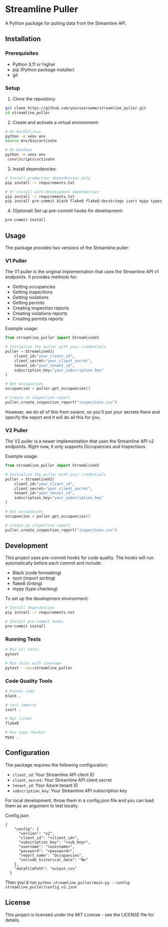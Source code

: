 # Streamline Puller

A Python package for pulling data from the Streamline API.

## Installation

### Prerequisites
- Python 3.11 or higher
- pip (Python package installer)
- git

### Setup

1. Clone the repository:
```bash
git clone https://github.com/yourusername/streamline_puller.git
cd streamline_puller
```

2. Create and activate a virtual environment:
```bash
# On macOS/Linux
python -m venv env
source env/bin/activate

# On Windows
python -m venv env
.\env\Scripts\activate
```

3. Install dependencies:
```bash
# Install production dependencies only
pip install -r requirements.txt

# Or install with development dependencies
pip install -r requirements.txt
pip install pre-commit black flake8 flake8-docstrings isort mypy types-requests
```

4. (Optional) Set up pre-commit hooks for development:
```bash
pre-commit install
```

## Usage

The package provides two versions of the Streamline puller:

### V1 Puller

The V1 puller is the original implementation that uses the Streamline API v1 endpoints. It provides methods for:
- Getting occupancies
- Getting inspections
- Getting violations
- Getting permits
- Creating inspection reports
- Creating violations reports
- Creating permits reports

Example usage:
```python
from streamline_puller import StreamlineV1

# Initialize the puller with your credentials
puller = StreamlineV1(
    client_id="your_client_id",
    client_secret="your_client_secret",
    tenant_id="your_tenant_id",
    subscription_key="your_subscription_key"
)

# Get occupancies
occupancies = puller.get_occupancies()

# Create an inspection report
puller.create_inspection_report("inspections.csv")
```

However, we do all of this from swarm, so you'll put your secrets there and specify the report and it will do all this for you.


### V2 Puller

The V2 puller is a newer implementation that uses the Streamline API v2 endpoints. Right now, it only supports Occupancies and Inspections.

Example usage:
```python
from streamline_puller import StreamlineV2

# Initialize the puller with your credentials
puller = StreamlineV2(
    client_id="your_client_id",
    client_secret="your_client_secret",
    tenant_id="your_tenant_id",
    subscription_key="your_subscription_key"
)

# Get occupancies
occupancies = puller.get_occupancies()

# Create an inspection report
puller.create_inspection_report("inspections.csv")
```

## Development

This project uses pre-commit hooks for code quality. The hooks will run automatically before each commit and include:
- Black (code formatting)
- isort (import sorting)
- flake8 (linting)
- mypy (type checking)

To set up the development environment:
```bash
# Install dependencies
pip install -r requirements.txt

# Install pre-commit hooks
pre-commit install
```

### Running Tests
```bash
# Run all tests
pytest

# Run tests with coverage
pytest --cov=streamline_puller
```

### Code Quality Tools
```bash
# Format code
black .

# Sort imports
isort .

# Run linter
flake8

# Run type checker
mypy .
```

## Configuration


The package requires the following configuration:
- `client_id`: Your Streamline API client ID
- `client_secret`: Your Streamline API client secret
- `tenant_id`: Your Azure tenant ID
- `subscription_key`: Your Streamline API subscription key

For local development, throw them in a config.json file and you can load them as an argument to test locally.

Config.json

```
{
    "config": {
      "version": "v2",
      "client_id": "<client_id>",
      "subscription_key": "<sub_key>",
      "username": "<username>",
      "password": "<password>",
      "report_name": "Occupancies",
      "include_historical_data": "No"
    },
    "dataFilePath": "output.csv"
  }
```

Then you'd run `python streamline_puller/main.py --config streamline_puller/config_v2.json`


## License

This project is licensed under the MIT License - see the LICENSE file for details.
